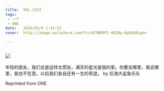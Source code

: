 ```yaml
---
title:	VOL.1253
tags:
 - 一个
 - ONE
date:	2016/03/9 1:41:51
cover:	http://image.wufazhuce.com/FrchE7WDRPI-46I0q-KpQVA0cgov

---
```

![](http://image.wufazhuce.com/FrchE7WDRPI-46I0q-KpQVA0cgov)
---

年轻的朋友，我们总是这样太慌张，满天的星光是我的家。你要去哪里，我去哪里，我也不在意。以后我们各自还有一生的奇迹。 by 后海大鲨鱼乐队
 
Reprinted from ONE
